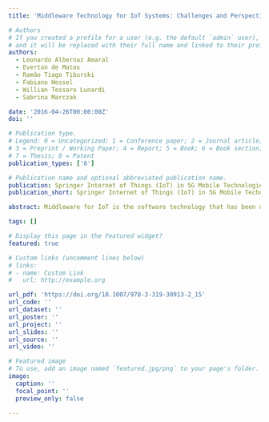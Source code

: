 ```yaml
---
title: 'Middleware Technology for IoT Systems: Challenges and Perspectives Toward 5G'

# Authors
# If you created a profile for a user (e.g. the default `admin` user), write the username (folder name) here
# and it will be replaced with their full name and linked to their profile.
authors:
  - Leonardo Albernaz Amaral
  - Everton de Matos
  - Ramão Tiago Tiburski
  - Fabiano Hessel
  - Willian Tessaro Lunardi
  - Sabrina Marczak

date: '2016-04-26T00:00:00Z'
doi: ''

# Publication type.
# Legend: 0 = Uncategorized; 1 = Conference paper; 2 = Journal article;
# 3 = Preprint / Working Paper; 4 = Report; 5 = Book; 6 = Book section;
# 7 = Thesis; 8 = Patent
publication_types: ['6']

# Publication name and optional abbreviated publication name.
publication: Springer Internet of Things (IoT) in 5G Mobile Technologies
publication_short: Springer Internet of Things (IoT) in 5G Mobile Technologies

abstract: Middleware for IoT is the software technology that has been used as the basis for the development, management, and integration of both heterogeneous devices and applications in IoT environments. Despite the intended definition of a horizontal architecture approach (i.e., a common system approach to manage different application domains or verticals) for IoT middleware has been one of the main requirements by global IoT projects during the last years, the imminent arrival of 5G technology is revealing that current middleware approaches possibly will face some challenges due to new application requirements imposed by 5G (e.g., big data bandwidth and infinity, reliable, and efficient capability of networking, joining massive user experiences on mobile communications with multimedia sharing). In this way, this chapter not only presents concepts and architectural layers of IoT Middleware, but also helps in the identification of future challenges and further perspectives regarding the IoT Middleware ability to provide pervasive systems services able to cope with 5G-based application requirements in IoT environments. The intention of this chapter is to identify what will be the next step of IoT Middleware technology and also the R&D technological impact of this step toward the real maturity of 5G.

tags: []

# Display this page in the Featured widget?
featured: true

# Custom links (uncomment lines below)
# links:
# - name: Custom Link
#   url: http://example.org

url_pdf: 'https://doi.org/10.1007/978-3-319-30913-2_15'
url_code: ''
url_dataset: ''
url_poster: ''
url_project: ''
url_slides: ''
url_source: ''
url_video: ''

# Featured image
# To use, add an image named `featured.jpg/png` to your page's folder.
image:
  caption: ''
  focal_point: ''
  preview_only: false

---
```

